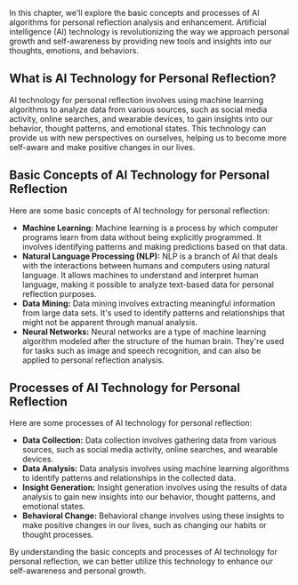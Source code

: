 
In this chapter, we'll explore the basic concepts and processes of AI algorithms for personal reflection analysis and enhancement. Artificial intelligence (AI) technology is revolutionizing the way we approach personal growth and self-awareness by providing new tools and insights into our thoughts, emotions, and behaviors.

What is AI Technology for Personal Reflection?
----------------------------------------------

AI technology for personal reflection involves using machine learning algorithms to analyze data from various sources, such as social media activity, online searches, and wearable devices, to gain insights into our behavior, thought patterns, and emotional states. This technology can provide us with new perspectives on ourselves, helping us to become more self-aware and make positive changes in our lives.

Basic Concepts of AI Technology for Personal Reflection
-------------------------------------------------------

Here are some basic concepts of AI technology for personal reflection:

* **Machine Learning:** Machine learning is a process by which computer programs learn from data without being explicitly programmed. It involves identifying patterns and making predictions based on that data.
* **Natural Language Processing (NLP):** NLP is a branch of AI that deals with the interactions between humans and computers using natural language. It allows machines to understand and interpret human language, making it possible to analyze text-based data for personal reflection purposes.
* **Data Mining:** Data mining involves extracting meaningful information from large data sets. It's used to identify patterns and relationships that might not be apparent through manual analysis.
* **Neural Networks:** Neural networks are a type of machine learning algorithm modeled after the structure of the human brain. They're used for tasks such as image and speech recognition, and can also be applied to personal reflection analysis.

Processes of AI Technology for Personal Reflection
--------------------------------------------------

Here are some processes of AI technology for personal reflection:

* **Data Collection:** Data collection involves gathering data from various sources, such as social media activity, online searches, and wearable devices.
* **Data Analysis:** Data analysis involves using machine learning algorithms to identify patterns and relationships in the collected data.
* **Insight Generation:** Insight generation involves using the results of data analysis to gain new insights into our behavior, thought patterns, and emotional states.
* **Behavioral Change:** Behavioral change involves using these insights to make positive changes in our lives, such as changing our habits or thought processes.

By understanding the basic concepts and processes of AI technology for personal reflection, we can better utilize this technology to enhance our self-awareness and personal growth.
